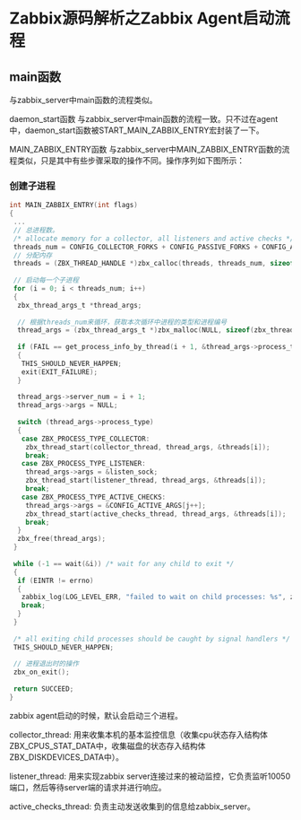 # Zabbix源码解析之Zabbix Agent启动流程

## main函数

与zabbix_server中main函数的流程类似。

daemon_start函数
与zabbix_server中main函数的流程一致。只不过在agent中，daemon_start函数被START_MAIN_ZABBIX_ENTRY宏封装了一下。

MAIN_ZABBIX_ENTRY函数
与zabbix_server中MAIN_ZABBIX_ENTRY函数的流程类似，只是其中有些步骤采取的操作不同。操作序列如下图所示：

### 创建子进程

```c
int MAIN_ZABBIX_ENTRY(int flags)
{
 ...
 // 总进程数。
 /* allocate memory for a collector, all listeners and active checks */
 threads_num = CONFIG_COLLECTOR_FORKS + CONFIG_PASSIVE_FORKS + CONFIG_ACTIVE_FORKS;
 // 分配内存
 threads = (ZBX_THREAD_HANDLE *)zbx_calloc(threads, threads_num, sizeof(ZBX_THREAD_HANDLE));
 
 // 启动每一个子进程
 for (i = 0; i < threads_num; i++)
 {
  zbx_thread_args_t *thread_args;
 
  // 根据threads_num来循环，获取本次循环中进程的类型和进程编号
  thread_args = (zbx_thread_args_t *)zbx_malloc(NULL, sizeof(zbx_thread_args_t));
 
  if (FAIL == get_process_info_by_thread(i + 1, &thread_args->process_type, &thread_args->process_num))
  {
   THIS_SHOULD_NEVER_HAPPEN;
   exit(EXIT_FAILURE);
  }
 
  thread_args->server_num = i + 1;
  thread_args->args = NULL;
 
  switch (thread_args->process_type)
  {
   case ZBX_PROCESS_TYPE_COLLECTOR:
    zbx_thread_start(collector_thread, thread_args, &threads[i]);
    break;
   case ZBX_PROCESS_TYPE_LISTENER:
    thread_args->args = &listen_sock;
    zbx_thread_start(listener_thread, thread_args, &threads[i]);
    break;
   case ZBX_PROCESS_TYPE_ACTIVE_CHECKS:
    thread_args->args = &CONFIG_ACTIVE_ARGS[j++];
    zbx_thread_start(active_checks_thread, thread_args, &threads[i]);
    break;
  }
  zbx_free(thread_args);
 }
 
 while (-1 == wait(&i)) /* wait for any child to exit */
 {
  if (EINTR != errno)
  {
   zabbix_log(LOG_LEVEL_ERR, "failed to wait on child processes: %s", zbx_strerror(errno));
   break;
  }
 }
 
 /* all exiting child processes should be caught by signal handlers */
 THIS_SHOULD_NEVER_HAPPEN;
 
 // 进程退出时的操作
 zbx_on_exit();
 
 return SUCCEED;
}
```
zabbix agent启动的时候，默认会启动三个进程。

collector_thread: 用来收集本机的基本监控信息（收集cpu状态存入结构体ZBX_CPUS_STAT_DATA中，收集磁盘的状态存入结构体ZBX_DISKDEVICES_DATA中）。

listener_thread: 用来实现zabbix server连接过来的被动监控，它负责监听10050端口，然后等待server端的请求并进行响应。

active_checks_thread: 负责主动发送收集到的信息给zabbix_server。
